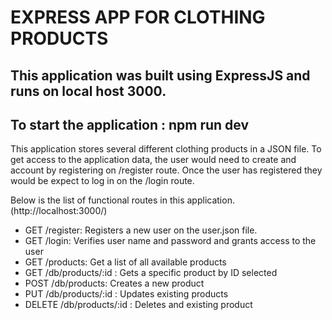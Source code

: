 # EXPRESS APP FOR CLOTHING PRODUCTS

## This application was built using ExpressJS and runs on local host 3000.
## To start the application : npm run dev

This application stores several different clothing products in a JSON file.
To get access to the application data, the user would need to create and account by registering on /register route.
Once the user has registered they would be expect to log in on the /login route.

Below is the list of functional routes in this application. (http://localhost:3000/)

- GET /register: Registers a new user on the user.json file.
- GET /login: Verifies user name and password and grants access to the user
- GET /products: Get a list of all available products
- GET /db/products/:id : Gets a specific product by ID selected
- POST /db/products: Creates a new product
- PUT /db/products/:id : Updates existing products
- DELETE /db/products/:id : Deletes and existing product



